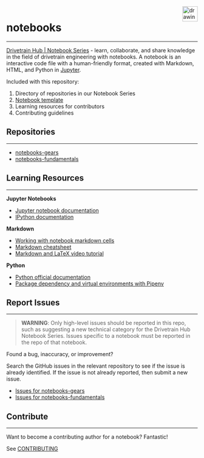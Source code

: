 <a href="https://drivetrainhub.com/">
    <img src="https://storage.googleapis.com/static.drivetrainhub.com/img/dh_logo_text_217x80.png" alt="drawing" height="40" align="right"/>
</a>

# notebooks
---

[Drivetrain Hub | Notebook Series](https://drivetrainhub.com/notebooks/) - learn, collaborate, and share knowledge in the field of drivetrain engineering with notebooks.  A notebook is an interactive code file with a human-friendly format, created with Markdown, HTML, and Python in [Jupyter](https://jupyter.org/).

Included with this repository:

1. Directory of repositories in our Notebook Series
2. [Notebook template](https://github.com/drivetrainhub/notebooks/blob/master/template.ipynb)
3. Learning resources for contributors
4. Contributing guidelines

## Repositories
---

- [notebooks-gears](https://github.com/drivetrainhub/notebooks-gears)
- [notebooks-fundamentals](https://github.com/drivetrainhub/notebooks-fundamentals)

## Learning Resources
---

**Jupyter Notebooks**

- [Jupyter notebook documentation](https://jupyter-notebook.readthedocs.io/en/stable/)
- [IPython documentation](https://ipython.readthedocs.io/en/stable/)

**Markdown**

- [Working with notebook markdown cells](https://jupyter-notebook.readthedocs.io/en/stable/examples/Notebook/Working%20With%20Markdown%20Cells.html)
- [Markdown cheatsheet](https://www.ibm.com/support/knowledgecenter/en/SSGNPV_1.1.3/dsx/markd-jupyter.html)
- [Markdown and LaTeX video tutorial](https://www.youtube.com/watch?v=-F4WS8o-G2A)

**Python**

- [Python official documentation](https://docs.python.org/3/)
- [Package dependency and virtual environments with Pipenv](https://docs.pipenv.org/en/latest/)

## Report Issues
---

> **WARNING**: Only high-level issues should be reported in this repo, such as suggesting a new technical category for the Drivetrain Hub Notebook Series.  Issues specific to a notebook must be reported in the repo of that notebook.

Found a bug, inaccuracy, or improvement?

Search the GitHub issues in the relevant repository to see if the issue is already identified.  If the issue is not already reported, then submit a new issue.

- [Issues for notebooks-gears](https://github.com/drivetrainhub/notebooks-gears/issues)
- [Issues for notebooks-fundamentals](https://github.com/drivetrainhub/notebooks-fundamentals/issues)

## Contribute
---

Want to become a contributing author for a notebook?  Fantastic!

See [CONTRIBUTING](CONTRIBUTING.md)
